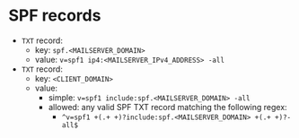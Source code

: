 # SPF records

* `TXT` record:
    * key: `spf.<MAILSERVER_DOMAIN>`
    * value: `v=spf1 ip4:<MAILSERVER_IPv4_ADDRESS> -all`
* `TXT` record:
    * key: `<CLIENT_DOMAIN>`
    * value:
        * simple: `v=spf1 include:spf.<MAILSERVER_DOMAIN> -all`
        * allowed: any valid SPF TXT record matching the following regex:
            * `^v=spf1 +(.+ +)?include:spf.<MAILSERVER_DOMAIN> +(.+ +)?-all$`
